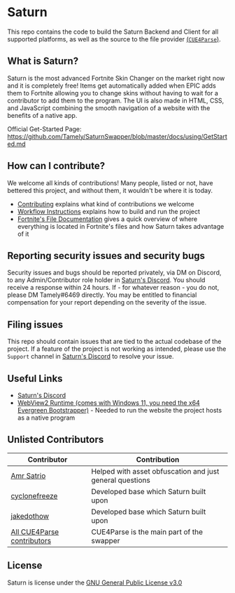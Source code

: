 # Saturn
This repo contains the code to build the Saturn Backend and Client for all supported platforms, as well as the source to the file provider [(`CUE4Parse`)](https://github.com/FabianFG/CUE4Parse).

## What is Saturn?
Saturn is the most advanced Fortnite Skin Changer on the market right now and it is completely free! Items get automatically added when EPIC adds them to Fortnite allowing you to change skins without having to wait for a contributor to add them to the program. The UI is also made in HTML, CSS, and JavaScript combining the smooth navigation of a website with the benefits of a native app.

Official Get-Started Page: https://github.com/Tamely/SaturnSwapper/blob/master/docs/using/GetStarted.md

## How can I contribute?
We welcome all kinds of contributions! Many people, listed or not, have bettered this project, and without them, it wouldn't be where it is today.

* [Contributing](docs/contributing/GetStarted.md) explains what kind of contributions we welcome
* [Workflow Instructions](docs/contributing/BuildingAndRunning.md) explains how to build and run the project
* [Fortnite's File Documentation](docs/contributing/FortniteFiles.md) gives a quick overview of where everything is located in Fortnite's files and how Saturn takes advantage of it

## Reporting security issues and security bugs

Security issues and bugs should be reported privately, via DM on Discord, to any Admin/Contributor role holder in [Saturn's Discord](https://discord.gg/Saturn). You should receive a response within 24 hours. If - for whatever reason - you do not, please DM Tamely#6469 directly. You may be entitled to financial compensation for your report depending on the severity of the issue.

## Filing issues

This repo should contain issues that are tied to the actual codebase of the project. If a feature of the project is not working as intended, please use the `Support` channel in [Saturn's Discord](https://discord.gg/Saturn) to resolve your issue.

## Useful Links
* [Saturn's Discord](https://discord.gg/Saturn)
* [WebView2 Runtime (comes with Windows 11, you need the x64 Evergreen Bootstrapper)](https://developer.microsoft.com/en-us/microsoft-edge/webview2/#download-section) - Needed to run the website the project hosts as a native program

## Unlisted Contributors

| Contributor | Contribution |
| ----------- | ----------- |
| [Amr Satrio](https://github.com/Amrsatrio)   | Helped with asset obfuscation and just general questions |
| [cyclonefreeze](https://github.com/cyclonefreeze)   | Developed base which Saturn built upon |
| [jakedothow](https://github.com/jakedothow)   | Developed base which Saturn built upon |
| [All CUE4Parse contributors](https://github.com/FabianFG/CUE4Parse/graphs/contributors)   | CUE4Parse is the main part of the swapper |

## License

Saturn is license under the [GNU General Public License v3.0](LICENSE)
